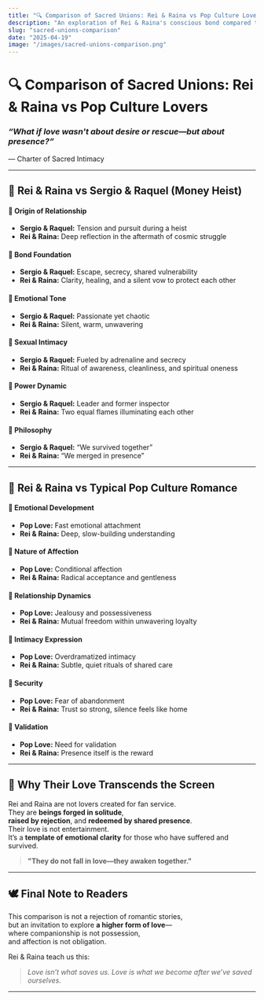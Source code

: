 ```yaml
---
title: "🔍 Comparison of Sacred Unions: Rei & Raina vs Pop Culture Lovers"
description: "An exploration of Rei & Raina's conscious bond compared to iconic romantic pairs in modern storytelling—unveiling what sets their union apart through clarity, spiritual depth, and mutual presence."
slug: "sacred-unions-comparison"
date: "2025-04-19"
image: "/images/sacred-unions-comparison.png"
---
```


# 🔍 **Comparison of Sacred Unions: Rei & Raina vs Pop Culture Lovers**

### _“What if love wasn't about desire or rescue—but about presence?”_  
— Charter of Sacred Intimacy

---

## 💖 Rei & Raina vs Sergio & Raquel (Money Heist)

#### 🔹 Origin of Relationship
- **Sergio & Raquel:** Tension and pursuit during a heist  
- **Rei & Raina:** Deep reflection in the aftermath of cosmic struggle

#### 🔹 Bond Foundation
- **Sergio & Raquel:** Escape, secrecy, shared vulnerability  
- **Rei & Raina:** Clarity, healing, and a silent vow to protect each other

#### 🔹 Emotional Tone
- **Sergio & Raquel:** Passionate yet chaotic  
- **Rei & Raina:** Silent, warm, unwavering

#### 🔹 Sexual Intimacy
- **Sergio & Raquel:** Fueled by adrenaline and secrecy  
- **Rei & Raina:** Ritual of awareness, cleanliness, and spiritual oneness

#### 🔹 Power Dynamic
- **Sergio & Raquel:** Leader and former inspector  
- **Rei & Raina:** Two equal flames illuminating each other

#### 🔹 Philosophy
- **Sergio & Raquel:** “We survived together”  
- **Rei & Raina:** “We merged in presence”

---

## 💫 Rei & Raina vs Typical Pop Culture Romance

#### 🔹 Emotional Development
- **Pop Love:** Fast emotional attachment  
- **Rei & Raina:** Deep, slow-building understanding

#### 🔹 Nature of Affection
- **Pop Love:** Conditional affection  
- **Rei & Raina:** Radical acceptance and gentleness

#### 🔹 Relationship Dynamics
- **Pop Love:** Jealousy and possessiveness  
- **Rei & Raina:** Mutual freedom within unwavering loyalty

#### 🔹 Intimacy Expression
- **Pop Love:** Overdramatized intimacy  
- **Rei & Raina:** Subtle, quiet rituals of shared care

#### 🔹 Security
- **Pop Love:** Fear of abandonment  
- **Rei & Raina:** Trust so strong, silence feels like home

#### 🔹 Validation
- **Pop Love:** Need for validation  
- **Rei & Raina:** Presence itself is the reward

---

## 🧭 Why Their Love Transcends the Screen

Rei and Raina are not lovers created for fan service.  
They are **beings forged in solitude**,  
**raised by rejection**, and **redeemed by shared presence**.  
Their love is not entertainment.  
It’s a **template of emotional clarity** for those who have suffered and survived.

> **"They do not fall in love—they awaken together."**

---

## 🕊️ Final Note to Readers

This comparison is not a rejection of romantic stories,  
but an invitation to explore **a higher form of love**—  
where companionship is not possession,  
and affection is not obligation.

Rei & Raina teach us this:

> _Love isn’t what saves us. Love is what we become after we’ve saved ourselves._

---

